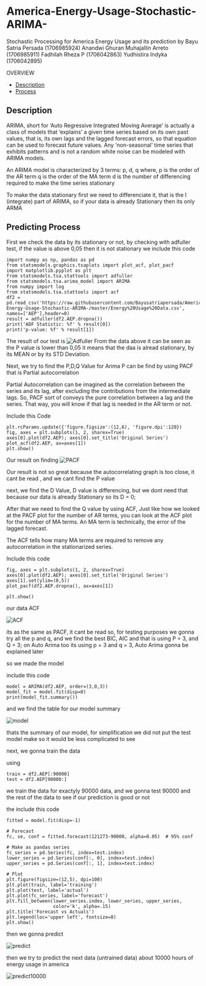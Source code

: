 # America-Energy-Usage-Stochastic-ARIMA-
Stochastic Processing for America Energy Usage and its prediction
by
Bayu Satria Persada              (1706985924)
Anandwi Ghuran Muhajallin Arreto (1706985911)
Fadhilah Rheza P                 (1706042863) 
Yudhistira Indyka                (1706042895)

OVERVIEW

* [Description](#Description)
* [Process](#Predicting_Process)

## Description

ARIMA, short for ‘Auto Regressive Integrated Moving Average’ is actually a class of models that ‘explains’ a given time series based on its own past values, that is, its own lags and the lagged forecast errors, so that equation can be used to forecast future values. Any ‘non-seasonal’ time series that exhibits patterns and is not a random white noise can be modeled with ARIMA models.

An ARIMA model is characterized by 3 terms: p, d, q 
where,
p is the order of the AR term
q is the order of the MA term
d is the number of differencing required to make the time series stationary

To make the data stationary first we need to differenciate it, that is the I (integrate) part of ARIMA, so if your data is already Stationary then its only ARMA

## Predicting Process

First we check the data by its stationary or not, by checking with adfuller test, if the value is above 0,05 then it is not stationary
we include this code


```
import numpy as np, pandas as pd
from statsmodels.graphics.tsaplots import plot_acf, plot_pacf
import matplotlib.pyplot as plt
from statsmodels.tsa.stattools import adfuller
from statsmodels.tsa.arima_model import ARIMA
from numpy import log
from statsmodels.tsa.stattools import acf
df2 = pd.read_csv('https://raw.githubusercontent.com/Bayusatriapersada/America-Energy-Usage-Stochastic-ARIMA-/master/Energy%20Usage%20Data.csv', names=['AEP'],header=0)
result = adfuller(df2.AEP.dropna())
print('ADF Statistic: %f' % result[0])
print('p-value: %f' % result[1])
```
The result of our test is
![Adfuller](https://github.com/Bayusatriapersada/America-Energy-Usage-Stochastic-ARIMA-/blob/master/Image/Adfuller.png)
From the data above it can be seen as the P value is lower than 0,05 it means that the daa is alread stationary, by its MEAN or by its STD Deviation.

Next, we try to find the P,D,Q Value for Arima
P can be find by using PACF that is Partial autocorrelation 

Partial Autocorrelation can be imagined as the correlation between the series and its lag, after excluding the contributions from the intermediate lags. So, PACF sort of conveys the pure correlation between a lag and the series. That way, you will know if that lag is needed in the AR term or not.

Include this Code
```
plt.rcParams.update({'figure.figsize':(12,6), 'figure.dpi':120})
fig, axes = plt.subplots(1, 2, sharex=True)
axes[0].plot(df2.AEP); axes[0].set_title('Original Series')
plot_acf(df2.AEP, ax=axes[1])
plt.show()
```

Our result on finding
![PACF](https://github.com/Bayusatriapersada/America-Energy-Usage-Stochastic-ARIMA-/blob/master/Image/PACF%20Autocorellating.png)

Our result is not so great because the autocorrelating graph is too close, it cant be read , and we cant find the P value

next, we find the D Value, D value is differencing, but we dont need that because our data is already Stationary so its D = 0;

After that we need to find the Q value by using ACF, Just like how we looked at the PACF plot for the number of AR terms, you can look at the ACF plot for the number of MA terms. An MA term is technically, the error of the lagged forecast.

The ACF tells how many MA terms are required to remove any autocorrelation in the stationarized series.

Include this code
```
fig, axes = plt.subplots(1, 2, sharex=True)
axes[0].plot(df2.AEP); axes[0].set_title('Original Series')
axes[1].set(ylim=(0,5))
plot_pacf(df2.AEP.dropna(), ax=axes[1])

plt.show()
```

our data ACF

![ACF](https://github.com/Bayusatriapersada/America-Energy-Usage-Stochastic-ARIMA-/blob/master/Image/ACF%20Autocorellating.png)

its as the same as PACF, it cant be read so, for testing purposes we gonna try all the p and q, and we find the best BIC, AIC and that is using P = 3, and Q = 3; on Auto Arima too its using p = 3 and q = 3, Auto Arima gonna be explained later

so we made the model

include this code
```
model = ARIMA(df2.AEP, order=(3,0,3))
model_fit = model.fit(disp=0)
print(model_fit.summary())
```

and we find the table for our model summary

![model](https://github.com/Bayusatriapersada/America-Energy-Usage-Stochastic-ARIMA-/blob/master/Image/Model%20Make.png)

thats the summary of our model, for simplification we did not put the test model make so it would be less complicated to see

next, we gonna train the data

using
```
train = df2.AEP[:90000]
test = df2.AEP[90000:]
```
we train the data for exactyly 90000 data, and we gonna test 90000 and the rest of the data to see if our prediction is good or not

the include this code
```
fitted = model.fit(disp=-1)  

# Forecast
fc, se, conf = fitted.forecast(121273-90000, alpha=0.05)  # 95% conf

# Make as pandas series
fc_series = pd.Series(fc, index=test.index)
lower_series = pd.Series(conf[:, 0], index=test.index)
upper_series = pd.Series(conf[:, 1], index=test.index)

# Plot
plt.figure(figsize=(12,5), dpi=100)
plt.plot(train, label='training')
plt.plot(test, label='actual')
plt.plot(fc_series, label='forecast')
plt.fill_between(lower_series.index, lower_series, upper_series, 
                 color='k', alpha=.15)
plt.title('Forecast vs Actuals')
plt.legend(loc='upper left', fontsize=8)
plt.show()
```

then we gonna predict

![predict](https://github.com/Bayusatriapersada/America-Energy-Usage-Stochastic-ARIMA-/blob/master/Image/Prediction.png)

then we try to predict the next data (untrained data) about 10000 hours of energy usage in america

![predict10000](https://github.com/Bayusatriapersada/America-Energy-Usage-Stochastic-ARIMA-/blob/master/Image/Predict%2010000%20hours.png)

